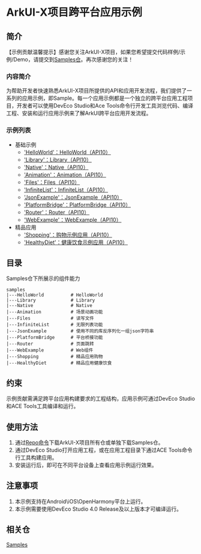 # ArkUI-X项目跨平台应用示例

## 简介
【示例贡献温馨提示】感谢您关注ArkUI-X项目，如果您希望提交代码样例/示例/Demo，请提交到[Samples仓](https://gitee.com/arkui-x/samples)。再次感谢您的关注！

### 内容简介
为帮助开发者快速熟悉ArkUI-X项目所提供的API和应用开发流程，我们提供了一系列的应用示例，即Sample。每一个应用示例都是一个独立的跨平台应用工程项目，开发者可以使用DevEco Studio和Ace Tools命令行开发工具浏览代码、编译工程、安装和运行应用示例来了解ArkUI跨平台应用开发流程。

### 示例列表

- 基础示例
  - ['HelloWorld'：HelloWorld（API10）](HelloWorld)
  - ['Library'：Library（API10）](Library)
  - ['Native'：Native（API10）](Native)
  - ['Animation'：Animation（API10）](Animation)
  - ['Files'：Files（API10）](Files)
  - ['InfiniteList'：InfiniteList（API10）](InfiniteList)
  - ['JsonExample'：JsonExample（API10）](JsonExample)
  - ['PlatformBridge'：PlatformBridge（API10）](PlatformBridge)
  - ['Router'：Router（API10）](Router)
  - ['WebExample'：WebExample（API10）](WebExample)
- 精品应用
  - ['Shopping'：购物示例应用（API10）](Shopping)
  - ['HealthyDiet'：健康饮食示例应用（API10）](HealthyDiet)

## 目录

Samples仓下所展示的组件能力

```
samples
|---HelloWorld          # HelloWorld
|---Library             # Library
|---Native              # Native
|---Animation           # 场景动画功能
|---Files               # 读写文件
|---InfiniteList        # 无限列表功能
|---JsonExample         # 使用不同的库反序列化一组json字符串
|---PlatformBridge      # 平台桥接功能
|---Router              # 页面跳转
|---WebExample          # Web组件
|---Shopping            # 精品应用购物
|---HealthyDiet         # 精品应用健康饮食
```

## 约束

示例贡献需满足跨平台应用构建要求的工程结构，应用示例可通过DevEco Studio和ACE Tools工具编译和运行。

## 使用方法

1.  通过[Repo命令](https://gitee.com/arkui-x/manifest/blob/master/README.md)下载ArkUI-X项目所有仓或单独下载Samples仓。
2.  通过DevEco Studio打开应用工程，或在应用工程目录下通过ACE Tools命令行工具构建应用。
3.  安装运行后，即可在不同平台设备上查看应用示例运行效果。

## 注意事项

1.  本示例支持在Android\iOS\OpenHarmony平台上运行。
2.  本示例需要使用DevEco Studio 4.0 Release及以上版本才可编译运行。


## 相关仓

[Samples](https://gitee.com/arkui-x/samples)
